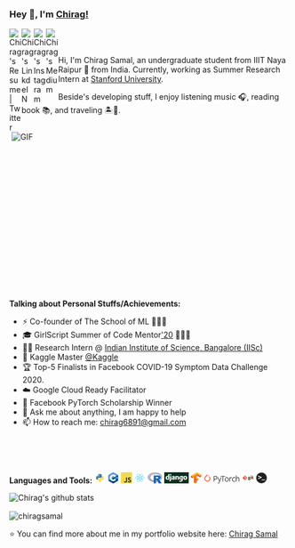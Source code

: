 ### Hey 👋, I'm [Chirag!](https://chiragsamal.github.io/chirag/)


<a href="https://twitter.com/samal_chirag">
  <img align="left" alt="Chirag's Resume | Twitter" width="22px" src="https://cdn.jsdelivr.net/npm/simple-icons@v3/icons/twitter.svg" />
</a>
<a href="https://www.linkedin.com/in/chiragsamal/">
  <img align="left" alt="Chirag's LinkdeIN" width="22px" src="https://cdn.jsdelivr.net/npm/simple-icons@v3/icons/linkedin.svg" />
</a>
<a href="https://www.instagram.com/samal_chirag/">
  <img align="left" alt="Chirag's Instagram" width="22px" src="https://cdn.jsdelivr.net/npm/simple-icons@v3/icons/instagram.svg" />
</a>
<a href="https://medium.com/@chirag6891">
  <img align="left" alt="Chirag's Medium" width="22px" src="https://cdn.jsdelivr.net/npm/simple-icons@v3/icons/medium.svg" />
</a>
<br />
<br />

Hi, I'm Chirag Samal, an undergraduate student from IIIT Naya Raipur 🚀 from India.  Currently, working as Summer Research Intern at [Stanford University](https://www.stanford.edu/).


Beside's developing stuff, I enjoy listening music 🎧, reading book 📚, and traveling 🏝️🗻.

  <img align="right" alt="GIF" width="500" height="300" src="https://websiteoncall.com/wp-content/uploads/2020/03/software_development.gif" />


**Talking about Personal Stuffs/Achievements:**

- ⚡️ Co-founder of The School of ML  👨🏽‍💻 
- 🎓 GirlScript Summer of Code Mentor['20](https://www.gssoc.tech/) 👨🏽‍💼
- 👨‍💻 Research Intern @ [Indian Institute of Science, Bangalore (IISc)](https://www.iisc.ac.in/)
- 🌱 Kaggle Master [@Kaggle](https://www.kaggle.com/chirag9073)
- 🏆 Top-5 Finalists in Facebook COVID-19 Symptom Data Challenge 2020.
- ☁️ Google Cloud Ready Facilitator 
- 🥇 Facebook PyTorch Scholarship Winner
- 💬 Ask me about anything, I am happy to help
- 📫 How to reach me: chirag6891@gmail.com

&nbsp;

<br>


**Languages and Tools:**
<code><img height="20" src="https://raw.githubusercontent.com/github/explore/80688e429a7d4ef2fca1e82350fe8e3517d3494d/topics/python/python.png"></code>
<code><img height="20" src="https://raw.githubusercontent.com/github/explore/80688e429a7d4ef2fca1e82350fe8e3517d3494d/topics/cpp/cpp.png"></code>
<code><img height="20" src="https://raw.githubusercontent.com/github/explore/80688e429a7d4ef2fca1e82350fe8e3517d3494d/topics/javascript/javascript.png"></code>
<code><img height="20" src="https://raw.githubusercontent.com/github/explore/80688e429a7d4ef2fca1e82350fe8e3517d3494d/topics/react/react.png"></code>
<code><img height="20" src="https://github.com/chiragsamal/chiragsamal/blob/master/Images/Rlogo.png"></code>
<code><img height="20" src="https://github.com/chiragsamal/chiragsamal/blob/master/Images/django-logo-negative.png"></code>
<code><img height="20" src="https://github.com/chiragsamal/chiragsamal/blob/master/Images/Tensorflow_logo.svg.png"></code>
<code><img height="20" src="https://github.com/chiragsamal/chiragsamal/blob/master/Images/pytorch.jpeg"></code>
<code><img height="20" src="https://raw.githubusercontent.com/github/explore/80688e429a7d4ef2fca1e82350fe8e3517d3494d/topics/git/git.png"></code>
<code><img height="20" src="https://raw.githubusercontent.com/github/explore/80688e429a7d4ef2fca1e82350fe8e3517d3494d/topics/terminal/terminal.png"></code>


![Chirag's github stats](https://github-readme-stats.vercel.app/api?username=chiragsamal&show_icons=true&hide_border=true)
<p><img align="center" src="https://github-readme-streak-stats.herokuapp.com/?user=chiragsamal&" alt="chiragsamal" /></p>

⭐️ You can find more about me in my portfolio website here: [Chirag Samal](http://chiragsamal.github.io/)
